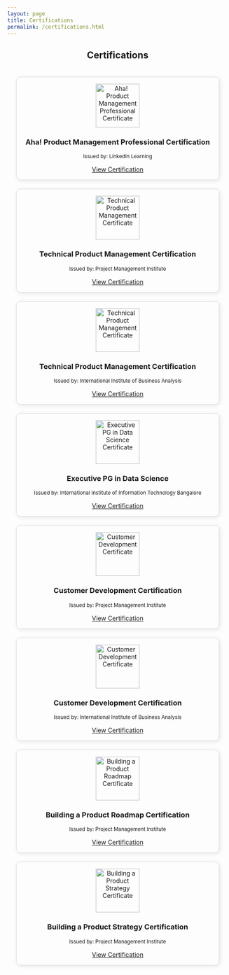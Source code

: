 ```yaml
---
layout: page
title: Certifications
permalink: /certifications.html
---
```


<h2 style="text-align: center;">Certifications</h2>

<div style="display: grid; grid-template-columns: repeat(auto-fit, minmax(250px, 1fr)); gap: 20px; justify-content: center; align-items: center; padding: 20px;">

  <div style="text-align: center; border: 1px solid #ddd; padding: 15px; border-radius: 10px; box-shadow: 2px 2px 10px rgba(0, 0, 0, 0.1);">
    <img src="{{ "/assets/img/in_learning.jpg" | relative_url }}" width="100" alt="Aha! Product Management Professional Certificate">
    <h3>Aha! Product Management Professional Certification</h3>
    <p><small>Issued by: LinkedIn Learning</small></p>
    <a href="{{ "/assets/img/Aha Product Management Professional Certificate.jpg" | relative_url }}" target="_blank">View Certification</a>
  </div>

  <div style="text-align: center; border: 1px solid #ddd; padding: 15px; border-radius: 10px; box-shadow: 2px 2px 10px rgba(0, 0, 0, 0.1);">
    <img src="{{ "/assets/img/PMI.jpg" | relative_url }}" width="100" alt="Technical Product Management Certificate">
    <h3>Technical Product Management Certification</h3>
    <p><small>Issued by: Project Management Institute</small></p>
    <a href="{{ "/assets/img/Technical Product Management PMI.jpg" | relative_url }}" target="_blank">View Certification</a>
  </div>

  <div style="text-align: center; border: 1px solid #ddd; padding: 15px; border-radius: 10px; box-shadow: 2px 2px 10px rgba(0, 0, 0, 0.1);">
    <img src="{{ "/assets/img/PMI.jpg" | relative_url }}" width="100" alt="Technical Product Management Certificate">
    <h3>Technical Product Management Certification</h3>
    <p><small>Issued by: International Institute of Business Analysis</small></p>
    <a href="{{ "/assets/img/Technical Product Management IBA.jpg" | relative_url }}" target="_blank">View Certification</a>
  </div>
  
  <div style="text-align: center; border: 1px solid #ddd; padding: 15px; border-radius: 10px; box-shadow: 2px 2px 10px rgba(0, 0, 0, 0.1);">
    <img src="{{ "/assets/img/IIIT-B.jpg" | relative_url }}" width="100" alt="Executive PG in Data Science Certificate">
    <h3>Executive PG in Data Science</h3>
    <p><small>Issued by: International Institute of Information Technology Bangalore</small></p>
    <a href="{{ "/assets/img/IIITB_DS_C.jpg" | relative_url }}" target="_blank">View Certification</a>
  </div>
  
  <div style="text-align: center; border: 1px solid #ddd; padding: 15px; border-radius: 10px; box-shadow: 2px 2px 10px rgba(0, 0, 0, 0.1);">
    <img src="{{ "/assets/img/PMI.jpg" | relative_url }}" width="100" alt="Customer Development Certificate">
    <h3>Customer Development Certification</h3>
    <p><small>Issued by: Project Management Institute</small></p>
    <a href="{{ "/assets/img/Customer Development_PMI.jpg" | relative_url }}" target="_blank">View Certification</a>
  </div>

  <div style="text-align: center; border: 1px solid #ddd; padding: 15px; border-radius: 10px; box-shadow: 2px 2px 10px rgba(0, 0, 0, 0.1);">
    <img src="{{ "/assets/img/IIBA.jpg" | relative_url }}" width="100" alt="Customer Development Certificate">
    <h3>Customer Development Certification</h3>
    <p><small>Issued by: International Institute of Business Analysis</small></p>
    <a href="{{ "/assets/img/Customer Development_IIBA.jpg" | relative_url }}" target="_blank">View Certification</a>
  </div>

  <div style="text-align: center; border: 1px solid #ddd; padding: 15px; border-radius: 10px; box-shadow: 2px 2px 10px rgba(0, 0, 0, 0.1);">
    <img src="{{ "/assets/img/PMI.jpg" | relative_url }}" width="100" alt="Building a Product Roadmap Certificate">
    <h3>Building a Product Roadmap Certification</h3>
    <p><small>Issued by: Project Management Institute</small></p>
    <a href="{{ "/assets/img/Building a Product Roadmap_PMI.jpg" | relative_url }}" target="_blank">View Certification</a>
  </div>

  <div style="text-align: center; border: 1px solid #ddd; padding: 15px; border-radius: 10px; box-shadow: 2px 2px 10px rgba(0, 0, 0, 0.1);">
    <img src="{{ "/assets/img/PMI.jpg" | relative_url }}" width="100" alt="Building a Product Strategy Certificate">
    <h3>Building a Product Strategy Certification</h3>
    <p><small>Issued by: Project Management Institute</small></p>
    <a href="{{ "/assets/img/Building a Product Strategy PMI.jpg" | relative_url }}" target="_blank">View Certification</a>
  </div>
  


</div>
